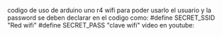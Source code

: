 codigo de uso de arduino uno r4 wifi para poder usarlo el usuario y la password se deben declarar en el codigo como:
#define SECRET_SSID "Red wifi"
#define SECRET_PASS "clave wifi"
video en youtube:
